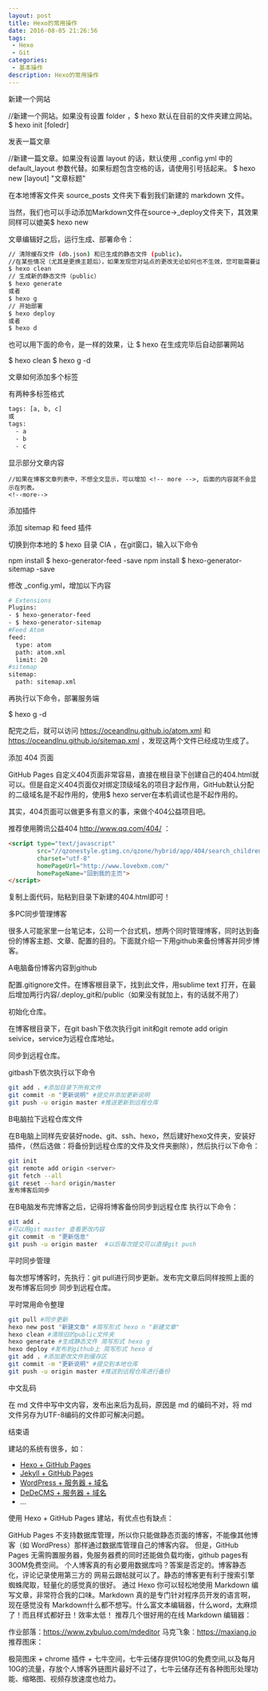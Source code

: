 ```yaml
---
layout: post
title: Hexo的常用操作
date: 2016-08-05 21:26:56
tags:
 - Hexo
 - Git
categories:
 - 基本操作
description: Hexo的常用操作
---
```


新建一个网站

  //新建一个网站。如果没有设置 folder ，$ hexo 默认在目前的文件夹建立网站。
  $ hexo init [foledr]

发表一篇文章

  //新建一篇文章。如果没有设置 layout 的话，默认使用 _config.yml 中的 default_layout 参数代替。如果标题包含空格的话，请使用引号括起来。
  $ hexo new [layout] "文章标题"

在本地博客文件夹 source_posts 文件夹下看到我们新建的 markdown 文件。

当然，我们也可以手动添加Markdown文件在source->_deploy文件夹下，其效果同样可以媲美$ hexo new

文章编辑好之后，运行生成、部署命令：

```bash
// 清除缓存文件 (db.json) 和已生成的静态文件 (public)。
//在某些情况（尤其是更换主题后），如果发现您对站点的更改无论如何也不生效，您可能需要运行该命令。
$ hexo clean
// 生成新的静态文件（public）
$ hexo generate
或者
$ hexo g
// 开始部署
$ hexo deploy
或者
$ hexo d
```

也可以用下面的命令，是一样的效果，让 $ hexo 在生成完毕后自动部署网站

  $ hexo clean
  $ hexo g -d

文章如何添加多个标签

有两种多标签格式

```bash
tags: [a, b, c]
或
tags:
  - a
  - b
  - c
```

显示部分文章内容

```
//如果在博客文章列表中，不想全文显示，可以增加 <!-- more -->, 后面的内容就不会显示在列表。
<!--more-->
```

添加插件

添加 sitemap 和 feed 插件

切换到你本地的 $ hexo 目录 CIA ，在git窗口，输入以下命令

  npm install $ hexo-generator-feed -save
  npm install $ hexo-generator-sitemap -save

修改 _config.yml，增加以下内容

```bash
# Extensions
Plugins:
- $ hexo-generator-feed
- $ hexo-generator-sitemap
#Feed Atom
feed:
  type: atom
  path: atom.xml
  limit: 20
#sitemap
sitemap:
  path: sitemap.xml
```

再执行以下命令，部署服务端

  $ hexo g -d

配完之后，就可以访问 https://oceandlnu.github.io/atom.xml 和 https://oceandlnu.github.io/sitemap.xml ，发现这两个文件已经成功生成了。

添加 404 页面

GitHub Pages 自定义404页面非常容易，直接在根目录下创建自己的404.html就可以。但是自定义404页面仅对绑定顶级域名的项目才起作用，GitHub默认分配的二级域名是不起作用的，使用$ hexo server在本机调试也是不起作用的。

其实，404页面可以做更多有意义的事，来做个404公益项目吧。

推荐使用腾讯公益404 http://www.qq.com/404/ ：

```html
<script type="text/javascript"
        src="//qzonestyle.gtimg.cn/qzone/hybrid/app/404/search_children.js"
        charset="utf-8"
        homePageUrl="http://www.lovebxm.com/"
        homePageName="回到我的主页">
</script>
```

复制上面代码，贴粘到目录下新建的404.html即可！

多PC同步管理博客

很多人可能家里一台笔记本，公司一个台式机，想两个同时管理博客，同时达到备份的博客主题、文章、配置的目的。下面就介绍一下用github来备份博客并同步博客。

A电脑备份博客内容到github

配置.gitignore文件。在博客根目录下，找到此文件，用sublime text 打开，在最后增加两行内容/.deploy_git和/public（如果没有就加上，有的话就不用了）

初始化仓库。

在博客根目录下，在git bash下依次执行git init和git remote add origin seivice，service为远程仓库地址。

同步到远程仓库。

gitbash下依次执行以下命令

```bash
git add . #添加目录下所有文件
git commit -m "更新说明" #提交并添加更新说明
git push -u origin master #推送更新到远程仓库
```

B电脑拉下远程仓库文件

在B电脑上同样先安装好node、git、ssh、hexo，然后建好hexo文件夹，安装好插件，（然后选做：将备份到远程仓库的文件及文件夹删除），然后执行以下命令：

```bash
git init
git remote add origin <server>
git fetch --all
git reset --hard origin/master
发布博客后同步
```

在B电脑发布完博客之后，记得将博客备份同步到远程仓库
执行以下命令：

```bash
git add .
#可以用git master 查看更改内容
git commit -m "更新信息"
git push -u origin master  #以后每次提交可以直接git push
```

平时同步管理

每次想写博客时，先执行：git pull进行同步更新。发布完文章后同样按照上面的 发布博客后同步 同步到远程仓库。

平时常用命令整理

```bash
git pull #同步更新
hexo new post "新建文章" #简写形式 hexo n "新建文章"
hexo clean #清除旧的public文件夹
hexo generate #生成静态文件 简写形式 hexo g
hexo deploy #发布到github上 简写形式 hexo d
git add . #添加更改文件到缓存区
git commit -m "更新说明" #提交到本地仓库
git push -u origin master #推送到远程仓库进行备份
```

中文乱码

在 md 文件中写中文内容，发布出来后为乱码，原因是 md 的编码不对，将 md 文件另存为UTF-8编码的文件即可解决问题。

结束语

建站的系统有很多，如：

+ [Hexo + GitHub Pages](https://hexo.io/zh-cn/)
+ [Jekyll + GitHub Pages](http://jekyll.com.cn/)
+ [WordPress + 服务器 + 域名](https://cn.wordpress.org/)
+ [DeDeCMS + 服务器 + 域名](http://www.dedecms.com/)
+ …

使用 Hexo + GitHub Pages 建站，有优点也有缺点：

GitHub Pages 不支持数据库管理，所以你只能做静态页面的博客，不能像其他博客（如 WordPress）那样通过数据库管理自己的博客内容。
但是，GitHub Pages 无需购置服务器，免服务器费的同时还能做负载均衡，github pages有300M免费空间。
个人博客真的有必要用数据库吗？答案是否定的。博客静态化，评论记录使用第三方的 网易云跟帖就可以了。静态的博客更有利于搜索引擎蜘蛛爬取，轻量化的感觉真的很好。
通过 Hexo 你可以轻松地使用 Markdown 编写文章，非常符合我的口味。Markdown 真的是专门针对程序员开发的语言啊，现在感觉没有 Markdown什么都不想写。什么富文本编辑器，什么word，太麻烦了！而且样式都好丑！效率太低！
推荐几个很好用的在线 Markdown 编辑器：

作业部落：https://www.zybuluo.com/mdeditor
马克飞象：https://maxiang.io
推荐图床：

极简图床 + chrome 插件 + 七牛空间，七牛云储存提供10G的免费空间,以及每月10G的流量，存放个人博客外链图片最好不过了，七牛云储存还有各种图形处理功能、缩略图、视频存放速度也给力。